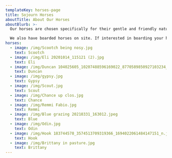 ```yaml
---
templateKey: horses-page
title: Sojourn Horses
aboutTitle: About Our Horses
aboutBlurb: >-
  Our horses are chosen specifically for their gentle and friendly nature and they are well trained to handle a wide variety of riders.

  We also have boarded horses on site. If interested in boarding your horse at our facility, contact us.
horses:
  - image: /img/Scootch being nosy.jpg
    text: Scootch
  - image: /img/Eli 20201014_115121 (2).jpg
    text: Eli
  - image: /img/Duncan 104025605_10207488596169022_8770589850927103234_n.jpg
    text: Duncan
  - image: /img/gypsy.jpg
    text: Gypsy
  - image: /img/Scout.jpg
    text: Scout
  - image: /img/Chance up clos.jpg
    text: Chance
  - image: /img/Remmi Fabio.jpg
    text: Remmi
  - image: /img/Blue grazing 20210331_163012.jpeg
    text: Blue
  - image: /img/Odin.jpg
    text: Odin
  - image: /img/Hook 183744578_3574513709319366_1694022061484147151_n.jpeg
    text: Hook
  - image: /img/Brittany in pasture.jpg
    text: Brittany
---
```

